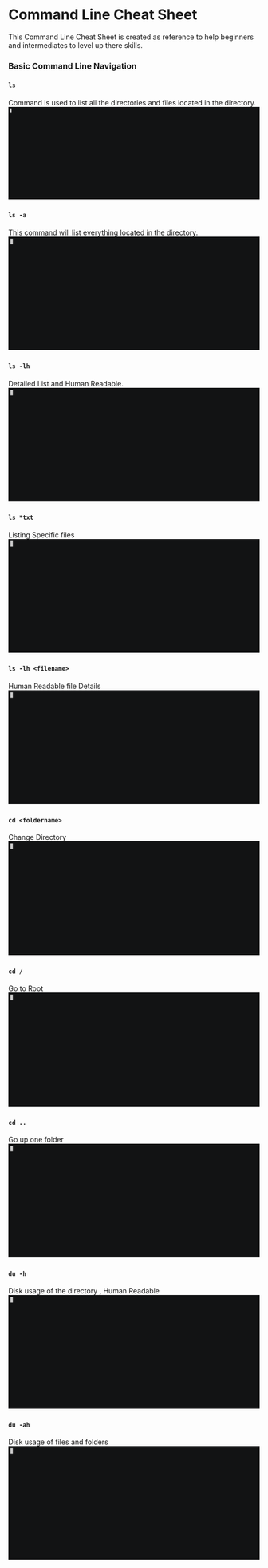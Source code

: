 # Command Line Cheat Sheet
This Command Line Cheat Sheet is created as reference to help beginners and intermediates to level up there skills.

### Basic Command Line Navigation
#### `ls`
Command is used to list all the directories and files located in the directory.
![GIF](gifs/ls.gif)

#### `ls -a`
This command will list everything located in the directory.
![GIF](gifs/ls-1.gif)

#### `ls -lh`
Detailed List and Human Readable.
![GIF](gifs/ls-3.gif)

#### `ls *txt`
Listing Specific files
![GIF](gifs/ls-4.gif)

#### `ls -lh <filename>`
Human Readable file Details
![GIF](gifs/ls-5.gif)

#### `cd <foldername>`
Change Directory
![GIF](gifs/cd.gif)

#### `cd /`
Go to Root
![GIF](gifs/cd-1.gif)

#### `cd ..`
Go up one folder
![GIF](gifs/cd-2.gif)

#### `du -h`
Disk usage of the directory , Human Readable 
![GIF](gifs/du.gif)

#### `du -ah`
Disk usage of files and folders
![GIF](gifs/du-1.gif)